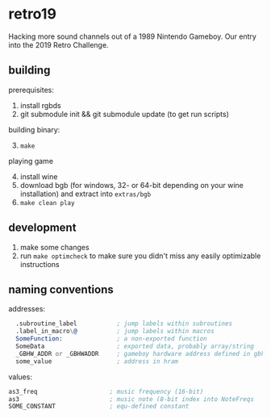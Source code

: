 # retro19

Hacking more sound channels out of a 1989 Nintendo Gameboy. Our entry into the 2019 Retro Challenge.

## building

prerequisites:

1. install rgbds
2. git submodule init && git submodule update (to get run scripts)

building binary:

3. `make`

playing game

4. install wine
5. download bgb (for windows, 32- or 64-bit depending on your wine installation) and extract into `extras/bgb`
6. `make clean play`

## development

1. make some changes
2. run `make optimcheck` to make sure you didn't miss any easily optimizable instructions

## naming conventions

addresses:

```asm
  .subroutine_label           ; jump labels within subroutines
  .label_in_macro\@           ; jump labels within macros
  SomeFunction:               ; a non-exported function
  SomeData                    ; exported data, probably array/string
  _GBHW_ADDR or _GBHWADDR     ; gameboy hardware address defined in gbhw.inc
  some_value                  ; address in hram
```

values:

```asm
as3_freq                    ; music frequency (16-bit)
as3                         ; music note (8-bit index into NoteFreqs
SOME_CONSTANT               ; equ-defined constant
```
